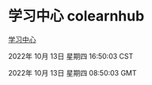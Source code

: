 # 学习中心 colearnhub
[学习中心](http://27.19.33.125:56308/colearnhub/)

2022年 10月 13日 星期四 16:50:03 CST

2022年 10月 13日 星期四 08:50:03 GMT
